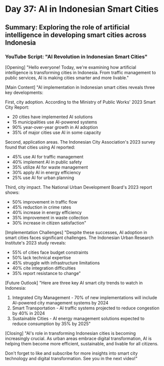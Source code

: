 # Day 37: AI in Indonesian Smart Cities
## Summary: Exploring the role of artificial intelligence in developing smart cities across Indonesia

### YouTube Script: "AI Revolution in Indonesian Smart Cities"

[Opening]
"Hello everyone! Today, we're examining how artificial intelligence is transforming cities in Indonesia. From traffic management to public services, AI is making cities smarter and more livable."

[Main Content]
"AI implementation in Indonesian smart cities reveals three key developments:

First, city adoption. According to the Ministry of Public Works' 2023 Smart City Report:
- 20 cities have implemented AI solutions
- 15 municipalities use AI-powered systems
- 90% year-over-year growth in AI adoption
- 35% of major cities use AI in some capacity

Second, application areas. The Indonesian City Association's 2023 survey found that cities using AI reported:
- 45% use AI for traffic management
- 40% implement AI in public safety
- 35% utilize AI for waste management
- 30% apply AI in energy efficiency
- 25% use AI for urban planning

Third, city impact. The National Urban Development Board's 2023 report shows:
- 50% improvement in traffic flow
- 45% reduction in crime rates
- 40% increase in energy efficiency
- 35% improvement in waste collection
- 30% increase in citizen satisfaction"

[Implementation Challenges]
"Despite these successes, AI adoption in smart cities faces significant challenges. The Indonesian Urban Research Institute's 2023 study reveals:
- 55% of cities face budget constraints
- 50% lack technical expertise
- 45% struggle with infrastructure limitations
- 40% cite integration difficulties
- 35% report resistance to change"

[Future Outlook]
"Here are three key AI smart city trends to watch in Indonesia:

1. Integrated City Management - 70% of new implementations will include AI-powered city management systems by 2024
2. Smart Transportation - AI traffic systems projected to reduce congestion by 40% in 2024
3. Sustainable Cities - AI energy management solutions expected to reduce consumption by 35% by 2025"

[Closing]
"AI's role in transforming Indonesian cities is becoming increasingly crucial. As urban areas embrace digital transformation, AI is helping them become more efficient, sustainable, and livable for all citizens.

Don't forget to like and subscribe for more insights into smart city technology and digital transformation. See you in the next video!" 